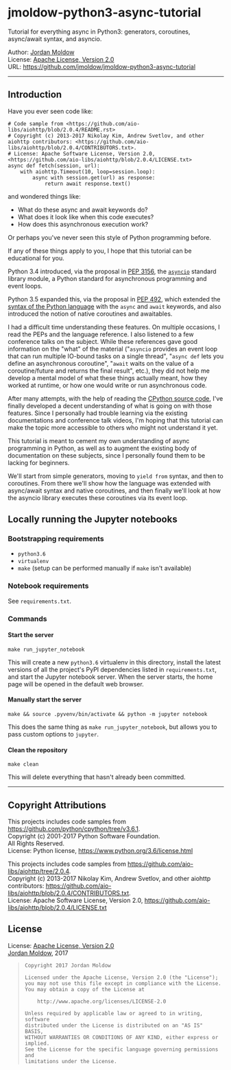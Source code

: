 # jmoldow-python3-async-tutorial
Tutorial for everything async in Python3: generators, coroutines, async/await syntax, and asyncio.

Author: [Jordan Moldow][]  
License: [Apache License, Version 2.0][Apache License]  
URL: <https://github.com/jmoldow/jmoldow-python3-async-tutorial>

---------------------------------------

## Introduction

Have you ever seen code like:

    # Code sample from <https://github.com/aio-libs/aiohttp/blob/2.0.4/README.rst>
    # Copyright (c) 2013-2017 Nikolay Kim, Andrew Svetlov, and other aiohttp contributors: <https://github.com/aio-libs/aiohttp/blob/2.0.4/CONTRIBUTORS.txt>.
    # License: Apache Software License, Version 2.0, <https://github.com/aio-libs/aiohttp/blob/2.0.4/LICENSE.txt>
    async def fetch(session, url):
        with aiohttp.Timeout(10, loop=session.loop):
            async with session.get(url) as response:
                return await response.text()

and wondered things like:
- What do these async and await keywords do?
- What does it look like when this code executes?
- How does this asynchronous execution work?

Or perhaps you've never seen this style of Python programming before.

If any of these things apply to you, I hope that this tutorial can be
educational for you.

Python 3.4 introduced, via the proposal in [PEP 3156][], the
[``asyncio``][asyncio docs] standard library module, a Python standard for
asynchronous programming and event loops.

Python 3.5 expanded this, via the proposal in [PEP 492][], which extended the
[syntax of the Python language][Python language data model reference] with the
``async`` and ``await`` keywords, and also introduced the notion of native
coroutines and awaitables.

I had a difficult time understanding these features. On multiple occasions, I
read the PEPs and the language reference. I also listened to a few conference
talks on the subject. While these references gave good information on the
"what" of the material ("``asyncio`` provides an event loop that can run
multiple IO-bound tasks on a single thread", "``async def`` lets you define an
asynchronous coroutine", "``await`` waits on the value of a coroutine/future
and returns the final result", etc.), they did not help me develop a mental
model of what these things actually meant, how they worked at runtime, or how
one would write or run asynchronous code.

After many attempts, with the help of reading the [CPython source code][], I've
finally developed a decent understanding of what is going on with those
features. Since I personally had trouble learning via the existing
documentations and conference talk videos, I'm hoping that this tutorial can
make the topic more accessible to others who might not understand it yet.

This tutorial is meant to cement my own understanding of async programming in
Python, as well as to augment the existing body of documentation on these
subjects, since I personally found them to be lacking for beginners.

We'll start from simple generators, moving to `yield from` syntax, and then to
coroutines. From there we'll show how the language was extended with
async/await syntax and native coroutines, and then finally we'll look at how
the asyncio library executes these coroutines via its event loop.

[PEP 3156]: <https://www.python.org/dev/peps/pep-3156/> 'PEP 3156 -- Asynchronous IO Support Rebooted: the "asyncio" Module'
[PEP 492]: <https://www.python.org/dev/peps/pep-0492/> 'PEP 492 -- Coroutines with async and await syntax'
[CPython source code]: <https://github.com/python/cpython> 'The source code of the C core reference implementation of Python'
[asyncio docs]: <https://docs.python.org/3.4/library/asyncio.html> 'asyncio - Asynchronous I/O, event loop, coroutines and tasks'
[Python language data model reference]: <https://docs.python.org/3.5/reference/datamodel.html> 'Python language data model reference'

## Locally running the Jupyter notebooks

### Bootstrapping requirements

- ``python3.6``
- ``virtualenv``
- ``make`` (setup can be performed manually if ``make`` isn't available)

### Notebook requirements

See ``requirements.txt``.

### Commands

#### Start the server

    make run_jupyter_notebook

This will create a new ``python3.6`` virtualenv in this directory, install the
latest versions of all the project's PyPI dependencies listed in
``requirements.txt``, and start the Jupyter notebook server. When the server
starts, the home page will be opened in the default web browser.

#### Manually start the server

    make && source .pyvenv/bin/activate && python -m jupyter notebook

This does the same thing as ``make run_jupyter_notebook``, but allows you to
pass custom options to `jupyter`.

#### Clean the repository

    make clean

This will delete everything that hasn't already been committed.

---------------------------------------

## Copyright Attributions

This projects includes code samples from <https://github.com/python/cpython/tree/v3.6.1>.  
Copyright (c) 2001-2017 Python Software Foundation.  
All Rights Reserved.  
License: Python license, <https://www.python.org/3.6/license.html>

This projects includes code samples from <https://github.com/aio-libs/aiohttp/tree/2.0.4>.  
Copyright (c) 2013-2017 Nikolay Kim, Andrew Svetlov, and other aiohttp contributors: <https://github.com/aio-libs/aiohttp/blob/2.0.4/CONTRIBUTORS.txt>.  
License: Apache Software License, Version 2.0, <https://github.com/aio-libs/aiohttp/blob/2.0.4/LICENSE.txt>

## License

License: [Apache License, Version 2.0][Apache License]  
[Jordan Moldow][], 2017

>     Copyright 2017 Jordan Moldow
>
>     Licensed under the Apache License, Version 2.0 (the "License");
>     you may not use this file except in compliance with the License.
>     You may obtain a copy of the License at
>
>         http://www.apache.org/licenses/LICENSE-2.0
>
>     Unless required by applicable law or agreed to in writing, software
>     distributed under the License is distributed on an "AS IS" BASIS,
>     WITHOUT WARRANTIES OR CONDITIONS OF ANY KIND, either express or implied.
>     See the License for the specific language governing permissions and
>     limitations under the License.

[Jordan Moldow]: <https://github.com/jmoldow> "Jordan Moldow"
[Apache License]: <http://www.apache.org/licenses/LICENSE-2.0> "Apache License, Version 2.0"
